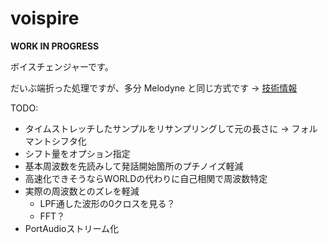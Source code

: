 # voispire

**WORK IN PROGRESS**

ボイスチェンジャーです。

だいぶ端折った処理ですが、多分 Melodyne と同じ方式です → [技術情報](https://ja.wikipedia.org/wiki/%E3%82%BF%E3%82%A4%E3%83%A0%E3%82%B9%E3%83%88%E3%83%AC%E3%83%83%E3%83%81/%E3%83%94%E3%83%83%E3%83%81%E3%82%B7%E3%83%95%E3%83%88#%E4%BD%8D%E7%9B%B8%E3%81%A8%E6%99%82%E9%96%93%E3%82%92%E3%81%BB%E3%81%A9%E3%81%8F)

TODO:

- タイムストレッチしたサンプルをリサンプリングして元の長さに → フォルマントシフタ化
- シフト量をオプション指定
- 基本周波数を先読みして発話開始箇所のプチノイズ軽減
- 高速化できそうならWORLDの代わりに自己相関で周波数特定
- 実際の周波数とのズレを軽減
  - LPF通した波形の0クロスを見る？
  - FFT？
- PortAudioストリーム化
